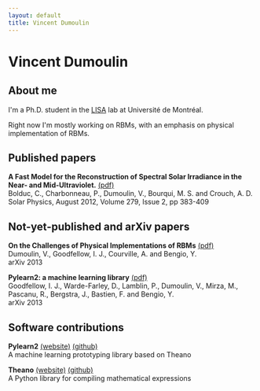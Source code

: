 ```yaml
---
layout: default
title: Vincent Dumoulin
---
```

# Vincent Dumoulin

## About me

I'm a Ph.D. student in the [LISA](http://lisa.iro.umontreal.ca/) lab at
Université de Montréal.

Right now I'm mostly working on RBMs, with an emphasis on physical
implementation of RBMs.

## Published papers

**A Fast Model for the Reconstruction of Spectral Solar Irradiance in the Near-
and Mid-Ultraviolet.** [(pdf)](http://link.springer.com/content/pdf/10.1007%2Fs11207-012-0019-4.pdf)  
Bolduc, C.,  Charbonneau, P., Dumoulin, V., Bourqui, M. S. and Crouch, A. D.  
Solar Physics, August 2012, Volume 279, Issue 2, pp 383-409

## Not-yet-published and arXiv papers

**On the Challenges of Physical Implementations of RBMs** [(pdf)](http://arxiv.org/pdf/1312.5258v1.pdf)  
Dumoulin, V., Goodfellow, I. J., Courville, A. and Bengio, Y.  
arXiv 2013

**Pylearn2: a machine learning library** [(pdf)](http://arxiv.org/pdf/1308.4214v1.pdf)  
Goodfellow, I. J., Warde-Farley, D., Lamblin, P., Dumoulin, V., Mirza, M.,
Pascanu, R., Bergstra, J., Bastien, F. and Bengio, Y.  
arXiv 2013

## Software contributions

**Pylearn2** [(website)](deeplearning.net/software/pylearn2/)
             [(github)](https://github.com/lisa-lab/pylearn2)  
A machine learning prototyping library based on Theano

**Theano** [(website)](deeplearning.net/software/theano/)
           [(github)](https://github.com/Theano/Theano)  
A Python library for compiling mathematical expressions
